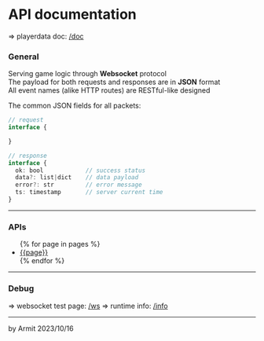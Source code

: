 # API documentation

=> playerdata doc: [/doc](/doc)

### General

Serving game logic through **Websocket** protocol  
The payload for both requests and responses are in **JSON** format  
All event names (alike HTTP routes) are RESTful-like designed  

The common JSON fields for all packets:

```typescript
// request
interface {

}

// response
interface {
  ok: bool            // success status
  data?: list|dict    // data payload
  error?: str         // error message
  ts: timestamp       // server current time
}
```

----

### APIs

<ul>
{% for page in pages %}
  <li><a href="/api/{{page}}"> {{page}} </a></li>
{% endfor %}
</ul>

----

### Debug

=> websocket test page: [/ws](/ws)
=> runtime info: [/info](/info)

----

<p> by Armit <time> 2023/10/16 </time> </p>
